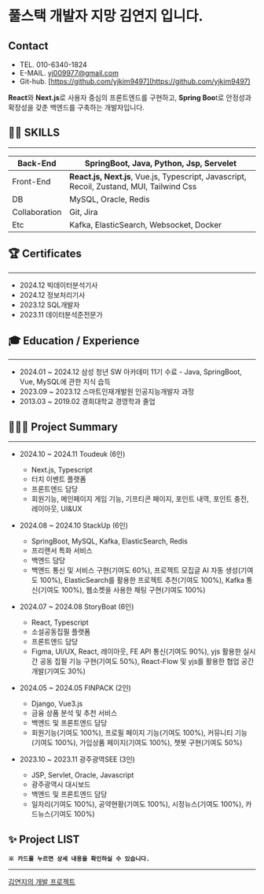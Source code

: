 # 풀스택 개발자 지망 김연지 입니다.

## Contact

- TEL.            010-6340-1824
- E-MAIL.      yj009977@gmail.com
- Git-hub.     [https://github.com/yjkim9497](https://github.com/yjkim9497)

**React**와 **Next.js**로 사용자 중심의 프론트엔드를 구현하고, **Spring Boo**t로 안정성과 확장성을 갖춘 백엔드를 구축하는 개발자입니다.

## 👨‍💻 **SKILLS**

---

| Back-End | **SpringBoot**, Java, Python, Jsp, Servelet |
| --- | --- |
| Front-End | **React.js, Next.js**, Vue.js, Typescript, Javascript, Recoil, Zustand, MUI, Tailwind Css |
| DB | MySQL, Oracle, Redis |
| Collaboration | Git, Jira |
| Etc | Kafka, ElasticSearch, Websocket, Docker |

## 🏆 Certificates

---

- 2024.12     빅데이터분석기사
- 2024.12     정보처리기사
- 2023.12     SQL개발자
- 2023.11     데이터분석준전문가

## 🎓 Education / Experience

---

- 2024.01 ~ 2024.12    삼성 청년 SW 아카데미 11기 수료
                                  - Java, SpringBoot, Vue, MySQL에 관한 지식 습득
- 2023.09 ~ 2023.12    스마트인재개발원 인공지능개발자 과정
- 2013.03 ~ 2019.02    경희대학교 경영학과 졸업

## 👨🏻‍💻 Project Summary

---

- 2024.10 ~ 2024.11    Toudeuk (6인)
    - Next.js, Typescript
    - 터치 이벤트 플랫폼
    - 프론트엔드 담당
    - 회원기능, 메인페이지 게임 기능, 기프티콘 페이지, 포인트 내역, 포인트 충전, 레이아웃, UI&UX
- 2024.08 ~ 2024.10    StackUp (6인)
    - SpringBoot, MySQL, Kafka, ElasticSearch, Redis
    - 프리랜서 특화 서비스
    - 백엔드 담당
    - 백엔드 통신 및 서비스 구현(기여도 60%), 프로젝트 모집글 AI 자동 생성(기여도 100%), ElasticSearch를 활용한 프로젝트 추천(기여도 100%), Kafka 통신(기여도 100%), 웹소켓을 사용한 채팅 구현(기여도 100%)
- 2024.07 ~ 2024.08    StoryBoat (6인)
    - React, Typescript
    - 소설공동집필 플랫폼
    - 프론트엔드 담당
    - Figma, UI/UX, React, 레이아웃, FE API 통신(기여도 90%), yjs 활용한 실시간 공동 집필 기능 구현(기여도 50%), React-Flow 및 yjs를 활용한 협업 공간 개발(기여도 30%)

- 2024.05 ~ 2024.05    FINPACK (2인)
    - Django, Vue3.js
    - 금융 상품 분석 및 추천 서비스
    - 백엔드 및 프론트엔드 담당
    - 회원기능(기여도 100%), 프로필 페이지 기능(기여도 100%), 커뮤니티 기능(기여도 100%), 가입상품 페이지(기여도 100%),  챗봇 구현(기여도 50%)
    
- 2023.10 ~ 2023.11    광주광역SEE (3인)
    - JSP, Servlet, Oracle, Javascript
    - 광주광역시 대시보드
    - 백엔드 및 프론트엔드 담당
    - 일자리(기여도 100%), 공약현황(기여도 100%), 시정뉴스(기여도 100%), 카드뉴스(기여도 100%)

## ✨ Project LIST

**`※ 카드를 누르면 상세 내용을 확인하실 수 있습니다.`** 

---

[김연지의 개발 프로젝트](%E1%84%80%E1%85%B5%E1%86%B7%E1%84%8B%E1%85%A7%E1%86%AB%E1%84%8C%E1%85%B5%E1%84%8B%E1%85%B4%20%E1%84%80%E1%85%A2%E1%84%87%E1%85%A1%E1%86%AF%20%E1%84%91%E1%85%B3%E1%84%85%E1%85%A9%E1%84%8C%E1%85%A6%E1%86%A8%E1%84%90%E1%85%B3%20fff705a2ffea819aabc3d33dc832301b.csv)
